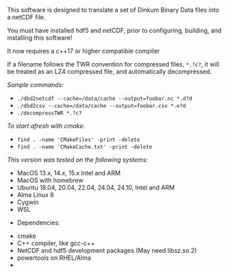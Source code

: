 This software is designed to translate a set of Dinkum Binary Data files into
a netCDF file.

You must have installed hdf5 and netCDF,
prior to configuring, building, and installing this software!

It now requires a c++17 or higher compatible compiler

If a filename follows the TWR convention for compressed files, `*.?c?`, it will be treated as an LZ4 compressed file, and automatically decompressed.

*Sample commands:*
- `./dbd2netcdf --cache=/data/cache --output=foobar.nc *.d?d`
- `./dbd2csv --cache=/data/cache --output=foobar.csv *.e?d`
- `./decompressTWR *.?c?`


*To start afresh with cmake:*
- `find . -name 'CMakeFiles' -print -delete`
- `find . -name 'CMakeCache.txt' -print -delete`

*This version was tested on the following systems:*
- MacOS 13.x, 14.x, 15.x Intel and ARM
- MacOS with homebrew
- Ubuntu 18.04, 20.04, 22.04, 24.04, 24.10, Intel and ARM
- Alma Linux 8
- Cygwin
- WSL

* Dependencies:
- cmake
- C++ compiler, like gcc-c++
- NetCDF and hdf5 development packages (May need libsz.so.2)
- powertools on RHEL/Alma
-
